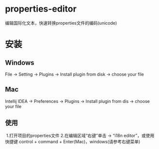 # properties-editor
编辑国际化文本，快速转换properties文件的编码(unicode)
# 安装
## Windows
  File -> Setting -> Plugins -> Install plugin from disk -> choose your file

## Mac
  Intellij IDEA -> Preferences -> Plugins -> Install plugin from dis -> choose your file
  
## 使用
  1.打开项目的properties文件
  2.在编辑区域“右键”单击 -> “i18n editor”，或使用快捷键 control + command + Enter(Mac)，windows(请参考右键菜单)
